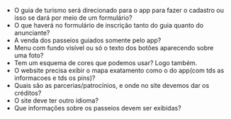 - O guia de turismo será direcionado para o app para fazer o cadastro ou isso se dará por meio de um formulário?
- O que haverá no formulário de inscrição tanto do guia quanto do anunciante?
- A venda dos passeios guiados somente pelo app?
- Menu com fundo visível ou só o texto dos botões aparecendo sobre uma foto?
- Tem um esquema de cores que podemos usar? Logo também.
- O website precisa exibir o mapa exatamento como o do app(com tds as informacoes e tds os pins)?
- Quais são as parcerias/patrocínios, e onde no site devemos dar os créditos?
- O site deve ter outro idioma?
- Que informações sobre os passeios devem ser exibidas?
